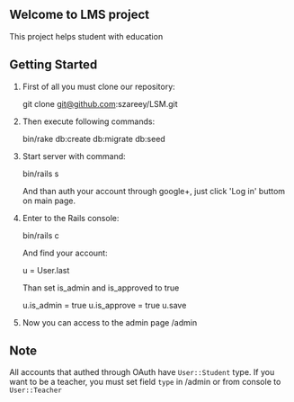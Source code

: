 ## Welcome to LMS project

This project helps student with education

## Getting Started

1. First of all you must clone our repository:

     git clone git@github.com:szareey/LSM.git

2. Then execute following commands:

     bin/rake db:create db:migrate db:seed

3. Start server with command:
     
     bin/rails s

   And than auth your account through google+, just click 'Log in' buttom on main page.
4. Enter to the Rails console:

     bin/rails c

   And find your account:

     u = User.last

   Than set is_admin and is_approved to true

     u.is_admin = true
     u.is_approve = true
     u.save

5. Now you can access to the admin page /admin

## Note

All accounts that authed through OAuth have `User::Student` type. If you want
to be a teacher, you must set field `type` in /admin or from console to `User::Teacher`